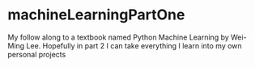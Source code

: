 # machineLearningPartOne
My follow along to a textbook named Python Machine Learning by Wei-Ming Lee.  Hopefully in part 2 I can take everything I learn into my own personal projects
